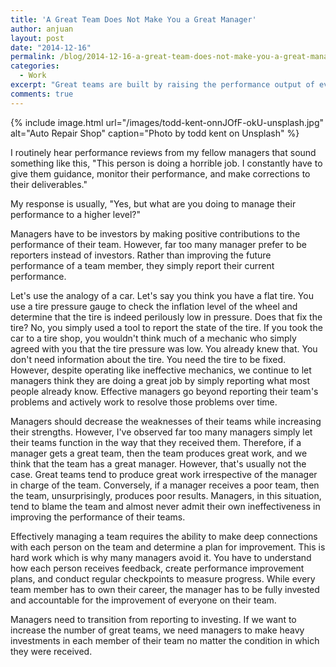 ```yaml
---
title: 'A Great Team Does Not Make You a Great Manager'
author: anjuan
layout: post
date: "2014-12-16"
permalink: /blog/2014-12-16-a-great-team-does-not-make-you-a-great-manager/
categories:
  - Work
excerpt: "Great teams are built by raising the performance output of everyone on the team. The glass isn't half full or half empty. It simply needs to be raised to the right level."
comments: true
---
```


{% include image.html url="/images/todd-kent-onnJOfF-okU-unsplash.jpg" alt="Auto Repair Shop" caption="Photo by todd kent on Unsplash" %}

I routinely hear performance reviews from my fellow managers that sound something like this, "This person is doing a horrible job. I constantly have to give them guidance, monitor their performance, and make corrections to their deliverables."

My response is usually, "Yes, but what are you doing to manage their performance to a higher level?"

Managers have to be investors by making positive contributions to the performance of their team. However, far too many manager prefer to be reporters instead of investors. Rather than improving the future performance of a team member, they simply report their current performance.

Let's use the analogy of a car. Let's say you think you have a flat tire. You use a tire pressure gauge to check the inflation level of the wheel and determine that the tire is indeed perilously low in pressure. Does that fix the tire? No, you simply used a tool to report the state of the tire. If you took the car to a tire shop, you wouldn't think much of a mechanic who simply agreed with you that the tire pressure was low. You already knew that. You don't need information about the tire. You need the tire to be fixed. However, despite operating like ineffective mechanics, we continue to let managers think they are doing a great job by simply reporting what most people already know. Effective managers go beyond reporting their team's problems and actively work to resolve those problems over time.

Managers should decrease the weaknesses of their teams while increasing their strengths. However, I've observed far too many managers simply let their teams function in the way that they received them. Therefore, if a manager gets a great team, then the team produces great work, and we think that the team has a great manager. However, that's usually not the case. Great teams tend to produce great work irrespective of the manager in charge of the team. Conversely, if a manager receives a poor team, then the team, unsurprisingly, produces poor results. Managers, in this situation, tend to blame the team and almost never admit their own ineffectiveness in improving the performance of their teams.

Effectively managing a team requires the ability to make deep connections with each person on the team and determine a plan for improvement. This is hard work which is why many managers avoid it. You have to understand how each person receives feedback, create performance improvement plans, and conduct regular checkpoints to measure progress. While every team member has to own their career, the manager has to be fully invested and accountable for the improvement of everyone on their team.

Managers need to transition from reporting to investing. If we want to increase the number of great teams, we need managers to make heavy investments in each member of their team no matter the condition in which they were received.
